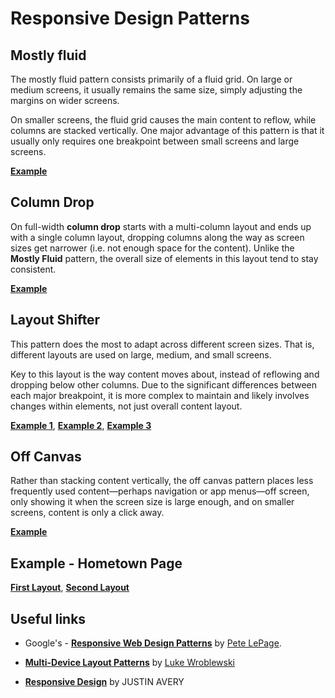 # Responsive Design Patterns

## Mostly fluid

The mostly fluid pattern consists primarily of a fluid grid. On large or medium screens, it usually remains the same size, simply adjusting the margins on wider screens.

On smaller screens, the fluid grid causes the main content to reflow, while columns are stacked vertically. One major advantage of this pattern is that it usually only requires one breakpoint between small screens and large screens.

**[Example](/build/pages/responsive-design-patterns/mostly-fluid/index.html)**

## Column Drop

On full-width **column drop** starts with a multi-column layout and ends up with a single column layout, dropping columns along the way as screen sizes get narrower (i.e. not enough space for the content). Unlike the **Mostly Fluid** pattern, the overall size of elements in this layout tend to stay consistent.

**[Example](/build/pages/responsive-design-patterns/column-drom/index.html)**

## Layout Shifter

This pattern does the most to adapt across different screen sizes. That is, different layouts are used on large, medium, and small screens.

Key to this layout is the way content moves about, instead of reflowing and dropping below other columns. Due to the significant differences between each major breakpoint, it is more complex to maintain and likely involves changes within elements, not just overall content layout.

**[Example 1](/build/pages/responsive-design-patterns/layout-shifter/example_1/index.html)**, **[Example 2](/build/pages/responsive-design-patterns/layout-shifter/example_2/index.html)**, **[Example 3](/build/pages/responsive-design-patterns/layout-shifter/example_3/index.html)**

## Off Canvas

Rather than stacking content vertically, the off canvas pattern places less frequently used content—perhaps navigation or app menus—off screen, only showing it when the screen size is large enough, and on smaller screens, content is only a click away.

**[Example](/build/pages/responsive-design-patterns/off-canvas/index.html)**

## Example - Hometown Page

**[First Layout](/build/pages/responsive-design-patterns/rdp-hometown/first_layout/index.html)**, **[Second Layout](/build/pages/responsive-design-patterns/rdp-hometown/second_layout/index.html)**

## Useful links

* Google's - **[Responsive Web Design Patterns](https://developers.google.com/web/fundamentals/design-and-ux/responsive/patterns#layout_shifter)** by [Pete LePage](https://developers.google.com/web/resources/contributors/petelepage).

* **[Multi-Device Layout Patterns](https://www.lukew.com/ff/entry.asp?1514)** by [Luke Wroblewski](https://www.lukew.com/about/)

* **[Responsive Design](https://responsivedesign.is/patterns)** by JUSTIN AVERY